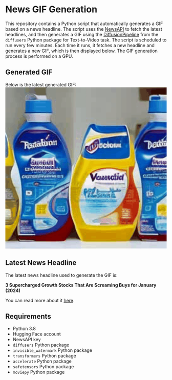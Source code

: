 # News GIF Generation
This repository contains a Python script that automatically generates a GIF based on a news headline. The script uses the [NewsAPI](https://newsapi.org/) to fetch the latest headlines, and then generates a GIF using the [DiffusionPipeline](https://github.com/huggingface/diffusers) from the `diffusers` Python package for Text-to-Video task.
The script is scheduled to run every few minutes. Each time it runs, it fetches a new headline and generates a new GIF, which is then displayed below. The GIF generation process is performed on a GPU.

## Generated GIF
Below is the latest generated GIF:
![Generated GIF](output.gif?raw=true&v=1704306912)

## Latest News Headline
The latest news headline used to generate the GIF is:

**3 Supercharged Growth Stocks That Are Screaming Buys for January (2024)**

You can read more about it [here](https://www.fool.com/investing/2024/01/02/3-supercharged-growth-stocks-that-are-screaming-bu/?source=eptyholnk0000202&utm_source=yahoo-host-full&utm_medium=feed&utm_campaign=article).

## Requirements
- Python 3.8
- Hugging Face account
- NewsAPI key
- `diffusers` Python package
- `invisible_watermark` Python package
- `transformers` Python package
- `accelerate` Python package
- `safetensors` Python package
- `moviepy` Python package
